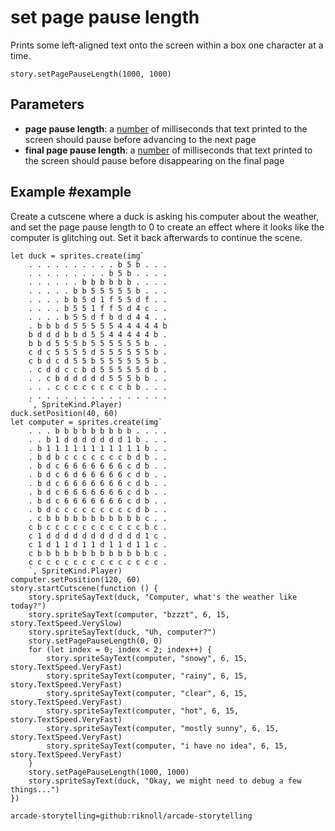 # set page pause length

Prints some left-aligned text onto the screen within a box one character at a time.

```sig
story.setPagePauseLength(1000, 1000)
```

## Parameters

* **page pause length**: a [number](/types/number) of milliseconds that text printed to the screen should pause before advancing to the next page
* **final page pause length**: a [number](/types/number) of milliseconds that text printed to the screen should pause before disappearing on the final page


## Example #example

Create a cutscene where a duck is asking his computer about the weather, and set the page pause length to 0 to create an effect where it looks like the computer is glitching out. Set it back afterwards to continue the scene.

```blocks
let duck = sprites.create(img`
    . . . . . . . . . . b 5 b . . .
    . . . . . . . . . b 5 b . . . .
    . . . . . . b b b b b b . . . .
    . . . . . b b 5 5 5 5 5 b . . .
    . . . . b b 5 d 1 f 5 5 d f . .
    . . . . b 5 5 1 f f 5 d 4 c . .
    . . . . b 5 5 d f b d d 4 4 . .
    . b b b d 5 5 5 5 5 4 4 4 4 4 b
    b d d d b b d 5 5 4 4 4 4 4 b .
    b b d 5 5 5 b 5 5 5 5 5 5 b . .
    c d c 5 5 5 5 d 5 5 5 5 5 5 b .
    c b d c d 5 5 b 5 5 5 5 5 5 b .
    . c d d c c b d 5 5 5 5 5 d b .
    . . c b d d d d d 5 5 5 b b . .
    . . . c c c c c c c c b b . . .
    . . . . . . . . . . . . . . . .
    `, SpriteKind.Player)
duck.setPosition(40, 60)
let computer = sprites.create(img`
    . . . b b b b b b b b b . . . .
    . . b 1 d d d d d d d 1 b . . .
    . b 1 1 1 1 1 1 1 1 1 1 1 b . .
    . b d b c c c c c c c b d b . .
    . b d c 6 6 6 6 6 6 6 c d b . .
    . b d c 6 d 6 6 6 6 6 c d b . .
    . b d c 6 6 6 6 6 6 6 c d b . .
    . b d c 6 6 6 6 6 6 6 c d b . .
    . b d c 6 6 6 6 6 6 6 c d b . .
    . b d c c c c c c c c c d b . .
    . c b b b b b b b b b b b c . .
    c b c c c c c c c c c c c b c .
    c 1 d d d d d d d d d d d 1 c .
    c 1 d 1 1 d 1 1 d 1 1 d 1 1 c .
    c b b b b b b b b b b b b b c .
    c c c c c c c c c c c c c c c .
    `, SpriteKind.Player)
computer.setPosition(120, 60)
story.startCutscene(function () {
    story.spriteSayText(duck, "Computer, what's the weather like today?")
    story.spriteSayText(computer, "bzzzt", 6, 15, story.TextSpeed.VerySlow)
    story.spriteSayText(duck, "Uh, computer?")
    story.setPagePauseLength(0, 0)
    for (let index = 0; index < 2; index++) {
        story.spriteSayText(computer, "snowy", 6, 15, story.TextSpeed.VeryFast)
        story.spriteSayText(computer, "rainy", 6, 15, story.TextSpeed.VeryFast)
        story.spriteSayText(computer, "clear", 6, 15, story.TextSpeed.VeryFast)
        story.spriteSayText(computer, "hot", 6, 15, story.TextSpeed.VeryFast)
        story.spriteSayText(computer, "mostly sunny", 6, 15, story.TextSpeed.VeryFast)
        story.spriteSayText(computer, "i have no idea", 6, 15, story.TextSpeed.VeryFast)
    }
    story.setPagePauseLength(1000, 1000)
    story.spriteSayText(duck, "Okay, we might need to debug a few things...")
})
```


```package
arcade-storytelling=github:riknoll/arcade-storytelling
```